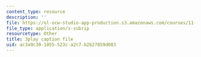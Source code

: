 ```yaml
---
content_type: resource
description: ''
file: https://ol-ocw-studio-app-production.s3.amazonaws.com/courses/11-601-introduction-to-environmental-policy-and-planning-fall-2016/ac3a9c301055523ca2c7b2b27859d083_HpMRwM6tAQ.vtt
file_type: application/x-subrip
resourcetype: Other
title: 3play caption file
uid: ac3a9c30-1055-523c-a2c7-b2b27859d083
---
```


